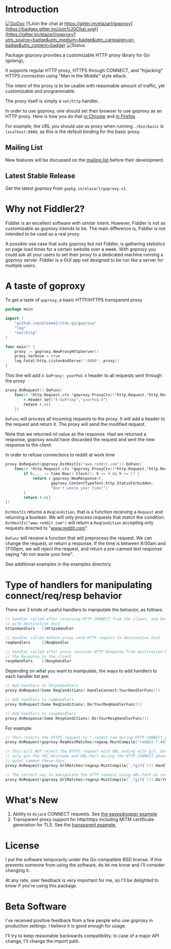 # Introduction

[![GoDoc](https://godoc.org/github.com/bloom42/stdx-go/goproxy?status.svg)](https://godoc.org/github.com/bloom42/stdx-go/goproxy)
[![Join the chat at https://gitter.im/elazarl/goproxy](https://badges.gitter.im/Join%20Chat.svg)](https://gitter.im/elazarl/goproxy?utm_source=badge&utm_medium=badge&utm_campaign=pr-badge&utm_content=badge)
![Status](https://github.com/bloom42/stdx-go/goproxy/workflows/Go/badge.svg)

Package goproxy provides a customizable HTTP proxy library for Go (golang),

It supports regular HTTP proxy, HTTPS through CONNECT, and "hijacking" HTTPS
connection using "Man in the Middle" style attack.

The intent of the proxy is to be usable with reasonable amount of traffic,
yet customizable and programmable.

The proxy itself is simply a `net/http` handler.

In order to use goproxy, one should set their browser to use goproxy as an HTTP
proxy. Here is how you do that [in Chrome](https://support.google.com/chrome/answer/96815?hl=en)
and [in Firefox](http://www.wikihow.com/Enter-Proxy-Settings-in-Firefox).

For example, the URL you should use as proxy when running `./bin/basic` is
`localhost:8080`, as this is the default binding for the basic proxy.

## Mailing List

New features will be discussed on the [mailing list](https://groups.google.com/forum/#!forum/goproxy-dev)
before their development.

## Latest Stable Release

Get the latest goproxy from `gopkg.in/elazarl/goproxy.v1`.

# Why not Fiddler2?

Fiddler is an excellent software with similar intent. However, Fiddler is not
as customizable as goproxy intends to be. The main difference is, Fiddler is not
intended to be used as a real proxy.

A possible use case that suits goproxy but
not Fiddler, is gathering statistics on page load times for a certain website over a week.
With goproxy you could ask all your users to set their proxy to a dedicated machine running a
goproxy server. Fiddler is a GUI app not designed to be run like a server for multiple users.

# A taste of goproxy

To get a taste of `goproxy`, a basic HTTP/HTTPS transparent proxy

```go
package main

import (
    "github.com/bloom42/stdx-go/goproxy"
    "log"
    "net/http"
)

func main() {
    proxy := goproxy.NewProxyHttpServer()
    proxy.Verbose = true
    log.Fatal(http.ListenAndServe(":8080", proxy))
}
```

This line will add `X-GoProxy: yxorPoG-X` header to all requests sent through the proxy

```go
proxy.OnRequest().DoFunc(
    func(r *http.Request,ctx *goproxy.ProxyCtx)(*http.Request,*http.Response) {
        r.Header.Set("X-GoProxy","yxorPoG-X")
        return r,nil
    })
```

`DoFunc` will process all incoming requests to the proxy. It will add a header to the request
and return it. The proxy will send the modified request.

Note that we returned nil value as the response. Had we returned a response, goproxy would
have discarded the request and sent the new response to the client.

In order to refuse connections to reddit at work time

```go
proxy.OnRequest(goproxy.DstHostIs("www.reddit.com")).DoFunc(
    func(r *http.Request,ctx *goproxy.ProxyCtx)(*http.Request,*http.Response) {
        if h,_,_ := time.Now().Clock(); h >= 8 && h <= 17 {
            return r,goproxy.NewResponse(r,
                    goproxy.ContentTypeText,http.StatusForbidden,
                    "Don't waste your time!")
        }
        return r,nil
})
```

`DstHostIs` returns a `ReqCondition`, that is a function receiving a `Request` and returning a boolean.
We will only process requests that match the condition. `DstHostIs("www.reddit.com")` will return
a `ReqCondition` accepting only requests directed to "www.reddit.com".

`DoFunc` will receive a function that will preprocess the request. We can change the request, or
return a response. If the time is between 8:00am and 17:00pm, we will reject the request, and
return a pre-canned text response saying "do not waste your time".

See additional examples in the examples directory.


# Type of handlers for manipulating connect/req/resp behavior

There are 3 kinds of useful handlers to manipulate the behavior, as follows:

```go
// handler called after receiving HTTP CONNECT from the client, and before proxy establish connection
// with destination host
httpsHandlers   []HttpsHandler

// handler called before proxy send HTTP request to destination host
reqHandlers     []ReqHandler

// handler called after proxy receives HTTP Response from destination host, and before proxy forward
// the Response to the client.
respHandlers    []RespHandler
```

Depending on what you want to manipulate, the ways to add handlers to each handler list are:

```go
// Add handlers to httpsHandlers
proxy.OnRequest(Some ReqConditions).HandleConnect(YourHandlerFunc())

// Add handlers to reqHandlers
proxy.OnRequest(Some ReqConditions).Do(YourReqHandlerFunc())

// Add handlers to respHandlers
proxy.OnResponse(Some RespConditions).Do(YourRespHandlerFunc())
```

For example:

```go
// This rejects the HTTPS request to *.reddit.com during HTTP CONNECT phase
proxy.OnRequest(goproxy.ReqHostMatches(regexp.MustCompile("reddit.*:443$"))).HandleConnect(goproxy.AlwaysReject)

// This will NOT reject the HTTPS request with URL ending with gif, due to the fact that proxy
// only got the URL.Hostname and URL.Port during the HTTP CONNECT phase if the scheme is HTTPS, which is
// quiet common these days.
proxy.OnRequest(goproxy.UrlMatches(regexp.MustCompile(`.*gif$`))).HandleConnect(goproxy.AlwaysReject)

// The correct way to manipulate the HTTP request using URL.Path as condition is:
proxy.OnRequest(goproxy.UrlMatches(regexp.MustCompile(`.*gif$`))).Do(YourReqHandlerFunc())
```

# What's New

1. Ability to `Hijack` CONNECT requests. See
[the eavesdropper example](https://github.com/bloom42/stdx-go/goproxy/blob/master/examples/goproxy-eavesdropper/main.go#L27)
2. Transparent proxy support for http/https including MITM certificate generation for TLS.  See the [transparent example.](https://github.com/bloom42/stdx-go/goproxy/tree/master/examples/goproxy-transparent)

# License

I put the software temporarily under the Go-compatible BSD license.
If this prevents someone from using the software, do let me know and I'll consider changing it.

At any rate, user feedback is very important for me, so I'll be delighted to know if you're using this package.

# Beta Software

I've received positive feedback from a few people who use goproxy in production settings.
I believe it is good enough for usage.

I'll try to keep reasonable backwards compatibility. In case of a major API change,
I'll change the import path.
